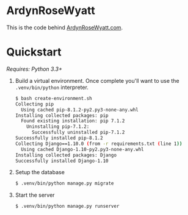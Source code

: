 # ArdynRoseWyatt
This is the code behind [ArdynRoseWyatt.com](ArdynRoseWyatt.com).

# Quickstart

_Requires: Python 3.3+_

1. Build a virtual environment. Once complete you'll want to use the ```.venv/bin/python``` interpreter.

    ```bash
    $ bash create-environment.sh
    Collecting pip
      Using cached pip-8.1.2-py2.py3-none-any.whl
    Installing collected packages: pip
      Found existing installation: pip 7.1.2
        Uninstalling pip-7.1.2:
          Successfully uninstalled pip-7.1.2
    Successfully installed pip-8.1.2
    Collecting Django==1.10.0 (from -r requirements.txt (line 1))
      Using cached Django-1.10-py2.py3-none-any.whl
    Installing collected packages: Django
    Successfully installed Django-1.10
    ```

2. Setup the database

    ```bash
    $ .venv/bin/python manage.py migrate
    ```

3. Start the server

    ```bash
    $ .venv/bin/python manage.py runserver
    ```

